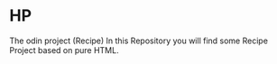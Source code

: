 # HP
The odin project (Recipe)
In this Repository you will find some Recipe Project based on pure HTML. 
